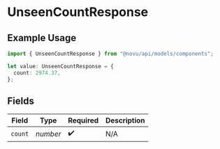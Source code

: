 # UnseenCountResponse

## Example Usage

```typescript
import { UnseenCountResponse } from "@novu/api/models/components";

let value: UnseenCountResponse = {
  count: 2974.37,
};
```

## Fields

| Field              | Type               | Required           | Description        |
| ------------------ | ------------------ | ------------------ | ------------------ |
| `count`            | *number*           | :heavy_check_mark: | N/A                |